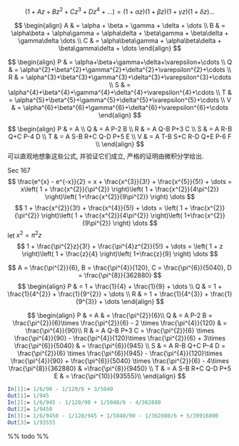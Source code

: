 $$
(1 + Az + Bz^{2} + Cz^{3} + Dz^{4} + \dots) = (1 + \alpha z)(1 + \beta z)(1 + \gamma z)(1 + \delta z)\dots
$$

$$
\begin{align}
A & = \alpha + \beta + \gamma + \delta + \dots \\
B & = \alpha\beta + \alpha\gamma + \alpha\delta + \beta\gamma + \beta\delta + \gamma\delta \dots \\
C & = \alpha\beta\gamma + \alpha\beta\delta + \beta\gamma\delta + \dots
\end{align}
$$

$$
\begin{align}
P & = \alpha+\beta+\gamma+\delta+\varepsilon+\cdots \\
Q & = \alpha^{2}+\beta^{2}+\gamma^{2}+\delta^{2}+\varepsilon^{2}+\cdots \\
R & = \alpha^{3}+\beta^{3}+\gamma^{3}+\delta^{3}+\varepsilon^{3}+\cdots \\
S & = \alpha^{4}+\beta^{4}+\gamma^{4}+\delta^{4}+\varepsilon^{4}+\cdots \\
T & = \alpha^{5}+\beta^{5}+\gamma^{5}+\delta^{5}+\varepsilon^{5}+\cdots \\
V & = \alpha^{6}+\beta^{6}+\gamma^{6}+\delta^{6}+\varepsilon^{6}+\cdots
\end{align}
$$

$$
\begin{align}
P & = A \\
Q & = A P-2 B \\
R & = A Q-B P+3 C \\
S & = A R-B Q+C P-4 D \\
T & = A S-B R+C Q-D P+5 E \\
V & = A T-B S+C R-D Q+E P-6 F \\
\end{align}
$$
可以直观地想象这些公式, 并验证它们成立, 严格的证明由微积分学给出.

Sec 167 
$$
\frac{e^{x} - e^{-x}}{2}
= x + \frac{x^{3}}{3!} + \frac{x^{5}}{5!} + \dots 
= x\left( 1 + \frac{x^{2}}{\pi^{2}} \right)\left( 1 + \frac{x^{2}}{4\pi^{2}} \right)\left( 1+\frac{x^{2}}{9\pi^{2}} \right) \dots
$$
$$ 1 + \frac{x^{2}}{3!} + \frac{x^{4}}{5!} + \dots = \left( 1 + \frac{x^{2}}{\pi^{2}} \right)\left( 1 + \frac{x^{2}}{4\pi^{2}} \right)\left( 1+\frac{x^{2}}{9\pi^{2}} \right) \dots $$
let ${x^{2} = \pi^{2}z}$
$$ 1 + \frac{\pi^{2}z}{3!} + \frac{\pi^{4}z^{2}}{5!} + \dots = \left( 1 + z \right)\left( 1 + \frac{z}{4} \right)\left( 1+\frac{z}{9} \right) \dots $$

$$
A =  \frac{\pi^{2}}{6}, B = \frac{\pi^{4}}{120}, C = \frac{\pi^{6}}{5040}, D = \frac{\pi^{8}}{362880}
$$
$$
\begin{align}
P & = 1 + \frac{1}{4} + \frac{1}{9} + \dots \\
Q & = 1 + \frac{1}{4^{2}} + \frac{1}{9^{2}} + \dots \\
R & = 1 + \frac{1}{4^{3}} + \frac{1}{9^{3}} + \dots
\end{align}
$$


$$
\begin{align}
P & = A   & = \frac{\pi^{2}}{6}\\
Q & = A P-2 B = \frac{\pi^{2}}{6}\times  \frac{\pi^{2}}{6} - 2 \times \frac{\pi^{4}}{120}  & = \frac{\pi^{4}}{90}\\
R & = A Q-B P+3 C = \frac{\pi^{2}}{6} \times \frac{\pi^{4}}{90} - \frac{\pi^{4}}{120}\times \frac{\pi^{2}}{6} + 3\times \frac{\pi^{6}}{5040} & = \frac{\pi^{6}}{945} \\
S & = A R-B Q+C P-4 D = \frac{\pi^{2}}{6} \times \frac{\pi^{6}}{945} - \frac{\pi^{4}}{120}\times \frac{\pi^{4}}{90} + \frac{\pi^{6}}{5040} \times \frac{\pi^{2}}{6} - 4\times  \frac{\pi^{8}}{362880} & =\frac{\pi^{8}}{9450} \\
T & = A S-B R+C Q-D P+5 E  & = \frac{\pi^{10}}{93555}\\
\end{align}
$$

```mathematica
In[1]:= 1/6/90 - 1/120/6 + 3/5040
Out[1]= 1/945
In[2]:= 1/6/945 - 1/120/90 + 1/5040/6 - 4/362880
Out[2]= 1/9450
In[3]:= 1/6/9450 - 1/120/945 + 1/5040/90 - 1/362880/6 + 5/39916800
Out[3]= 1/93555
```

%% todo %%
